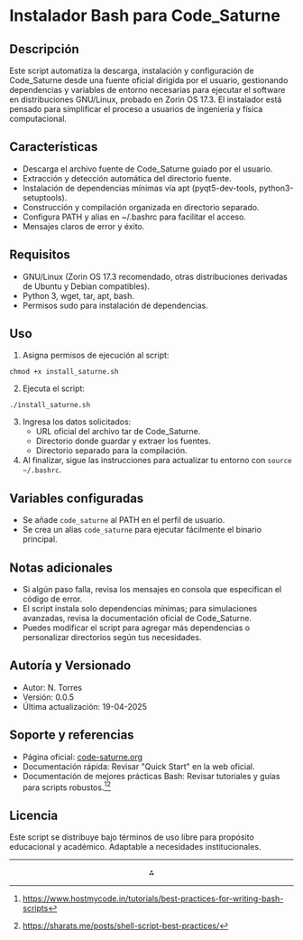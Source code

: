 # Instalador Bash para Code_Saturne

## Descripción

Este script automatiza la descarga, instalación y configuración de Code_Saturne desde una fuente oficial dirigida por el usuario, gestionando dependencias y variables de entorno necesarias para ejecutar el software en distribuciones GNU/Linux, probado en Zorin OS 17.3. El instalador está pensado para simplificar el proceso a usuarios de ingeniería y física computacional.

## Características

- Descarga el archivo fuente de Code_Saturne guiado por el usuario.
- Extracción y detección automática del directorio fuente.
- Instalación de dependencias mínimas vía apt (pyqt5-dev-tools, python3-setuptools).
- Construcción y compilación organizada en directorio separado.
- Configura PATH y alias en ~/.bashrc para facilitar el acceso.
- Mensajes claros de error y éxito.


## Requisitos

- GNU/Linux (Zorin OS 17.3 recomendado, otras distribuciones derivadas de Ubuntu y Debian compatibles).
- Python 3, wget, tar, apt, bash.
- Permisos sudo para instalación de dependencias.


## Uso

1. Asigna permisos de ejecución al script:

```
chmod +x install_saturne.sh
```

2. Ejecuta el script:

```
./install_saturne.sh
```

3. Ingresa los datos solicitados:
   - URL oficial del archivo tar de Code_Saturne.
   - Directorio donde guardar y extraer los fuentes.
   - Directorio separado para la compilación.
4. Al finalizar, sigue las instrucciones para actualizar tu entorno con `source ~/.bashrc`.

## Variables configuradas

- Se añade `code_saturne` al PATH en el perfil de usuario.
- Se crea un alias `code_saturne` para ejecutar fácilmente el binario principal.


## Notas adicionales

- Si algún paso falla, revisa los mensajes en consola que especifican el código de error.
- El script instala solo dependencias mínimas; para simulaciones avanzadas, revisa la documentación oficial de Code_Saturne.
- Puedes modificar el script para agregar más dependencias o personalizar directorios según tus necesidades.


## Autoría y Versionado

- Autor: N. Torres
- Versión: 0.0.5
- Última actualización: 19-04-2025


## Soporte y referencias

- Página oficial: [code-saturne.org](https://www.code-saturne.org)
- Documentación rápida: Revisar "Quick Start" en la web oficial.
- Documentación de mejores prácticas Bash: Revisar tutoriales y guías para scripts robustos.[^5][^6]


## Licencia

Este script se distribuye bajo términos de uso libre para propósito educacional y académico. Adaptable a necesidades institucionales.

***

<div style="text-align: center">⁂</div>

[^1]: https://feaforall.com/installing-salome-cfd-with-code-saturne-7-0-in-2022/

[^2]: https://qiweb.tudelft.nl/sysman/software-project-setup/project/index.html

[^3]: https://data.research.cornell.edu/data-management/sharing/writing-readmes-for-research-code-software/

[^4]: https://ecommons.cornell.edu/items/version/433

[^5]: https://www.hostmycode.in/tutorials/best-practices-for-writing-bash-scripts

[^6]: https://sharats.me/posts/shell-script-best-practices/
